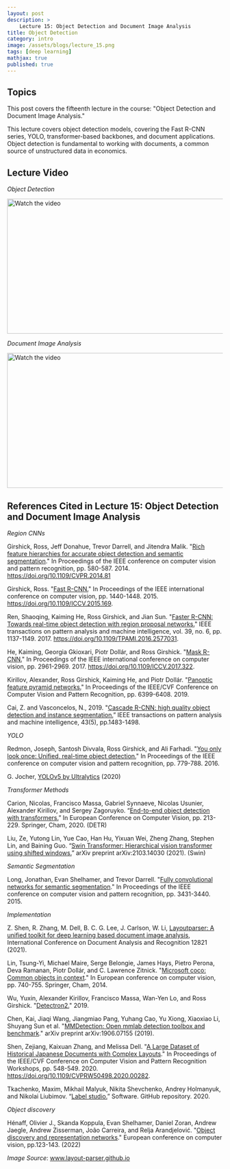 ```yaml
---
layout: post
description: >
    Lecture 15: Object Detection and Document Image Analysis
title: Object Detection
category: intro
image: /assets/blogs/lecture_15.png
tags: [deep learning]
mathjax: true
published: true
---
```


## Topics

This post covers the fifteenth lecture in the course: "Object Detection and Document Image Analysis." 

This lecture covers object detection models, covering the Fast R-CNN series, YOLO, transformer-based backbones, and document applications. Object detection is fundamental to working with documents, a common source of unstructured data in economics.

## Lecture Video

_Object Detection_

<a href="https://www.youtube.com/watch?v=l2GZKbWUaOo&ab_channel=MelissaDell" target="_blank">
 <img src="http://img.youtube.com/vi/l2GZKbWUaOo/mqdefault.jpg" alt="Watch the video" width="560" height="315" />
</a>

_Document Image Analysis_

<a href="https://www.youtube.com/watch?v=sUHvkkttaLA&ab_channel=MelissaDell" target="_blank">
 <img src="http://img.youtube.com/vi/sUHvkkttaLA/mqdefault.jpg" alt="Watch the video" width="560" height="315" />
</a>


<!-- [Lecture notes](https://www.dropbox.com/s/oehhzqib5giwv5i/lecture_sts.pdf?dl=0) -->


## References Cited in Lecture 15: Object Detection and Document Image Analysis

_Region CNNs_

Girshick, Ross, Jeff Donahue, Trevor Darrell, and Jitendra Malik. "[Rich feature hierarchies for accurate object detection and semantic segmentation](https://openaccess.thecvf.com/content_cvpr_2014/papers/Girshick_Rich_Feature_Hierarchies_2014_CVPR_paper.pdf)." In Proceedings of the IEEE conference on computer vision and pattern recognition, pp. 580-587. 2014. https://doi.org/10.1109/CVPR.2014.81

Girshick, Ross. "[Fast R-CNN.](https://openaccess.thecvf.com/content_iccv_2015/papers/Girshick_Fast_R-CNN_ICCV_2015_paper.pdf)" In Proceedings of the IEEE international conference on computer vision, pp. 1440-1448. 2015. https://doi.org/10.1109/ICCV.2015.169.

Ren, Shaoqing, Kaiming He, Ross Girshick, and Jian Sun. "[Faster R-CNN: Towards real-time object detection with region proposal networks.](https://proceedings.neurips.cc/paper/2015/file/14bfa6bb14875e45bba028a21ed38046-Paper.pdf)" IEEE transactions on pattern analysis and machine intelligence, vol. 39, no. 6, pp. 1137-1149. 2017. https://doi.org/10.1109/TPAMI.2016.2577031.

He, Kaiming, Georgia Gkioxari, Piotr Dollár, and Ross Girshick. "[Mask R-CNN.](http://openaccess.thecvf.com/content_ICCV_2017/papers/He_Mask_R-CNN_ICCV_2017_paper.pdf)" In Proceedings of the IEEE international conference on computer vision, pp. 2961-2969. 2017. https://doi.org/10.1109/ICCV.2017.322.

Kirillov, Alexander, Ross Girshick, Kaiming He, and Piotr Dollár. "[Panoptic feature pyramid networks.](http://openaccess.thecvf.com/content_CVPR_2019/papers/Kirillov_Panoptic_Feature_Pyramid_Networks_CVPR_2019_paper.pdf)" In Proceedings of the IEEE/CVF Conference on Computer Vision and Pattern Recognition, pp. 6399-6408. 2019. 

Cai, Z. and Vasconcelos, N., 2019. "[Cascade R-CNN: high quality object detection and instance segmentation.](https://arxiv.org/pdf/1906.09756)” IEEE transactions on pattern analysis and machine intelligence, 43(5), pp.1483-1498.

_YOLO_

Redmon, Joseph, Santosh Divvala, Ross Girshick, and Ali Farhadi. "[You only look once: Unified, real-time object detection.](https://www.cv-foundation.org/openaccess/content_cvpr_2016/papers/Redmon_You_Only_Look_CVPR_2016_paper.pdf)" In Proceedings of the IEEE conference on computer vision and pattern recognition, pp. 779-788. 2016.

G. Jocher, [YOLOv5 by Ultralytics](https://github.com/ultralytics/yolov5) (2020)

_Transformer Methods_

Carion, Nicolas, Francisco Massa, Gabriel Synnaeve, Nicolas Usunier, Alexander Kirillov, and Sergey Zagoruyko. “[End-to-end object detection with transformers.](https://arxiv.org/pdf/2005.12872.pdf,)” In European Conference on Computer Vision, pp. 213-229. Springer, Cham, 2020. (DETR)

Liu, Ze, Yutong Lin, Yue Cao, Han Hu, Yixuan Wei, Zheng Zhang, Stephen Lin, and Baining Guo. “[Swin Transformer: Hierarchical vision transformer using shifted windows.](http://openaccess.thecvf.com/content/ICCV2021/papers/Liu_Swin_Transformer_Hierarchical_Vision_Transformer_Using_Shifted_Windows_ICCV_2021_paper.pdf)” arXiv preprint arXiv:2103.14030 (2021). (Swin)

_Semantic Segmentation_

Long, Jonathan, Evan Shelhamer, and Trevor Darrell. "[Fully convolutional networks for semantic segmentation](https://openaccess.thecvf.com/content_cvpr_2015/papers/Long_Fully_Convolutional_Networks_2015_CVPR_paper.pdf)." In Proceedings of the IEEE conference on computer vision and pattern recognition, pp. 3431-3440. 2015.

_Implementation_

Z. Shen, R. Zhang, M. Dell, B. C. G. Lee, J. Carlson, W. Li, [Layoutparser: A unified toolkit for deep learning based document image analysis](https://arxiv.org/pdf/2103.15348), International Conference on Document Analysis and Recognition 12821 (2021).

Lin, Tsung-Yi, Michael Maire, Serge Belongie, James Hays, Pietro Perona, Deva Ramanan, Piotr Dollár, and C. Lawrence Zitnick. "[Microsoft coco: Common objects in context](https://arxiv.org/pdf/1405.0312.pdf%090.949)." In European conference on computer vision, pp. 740-755. Springer, Cham, 2014. 

Wu, Yuxin, Alexander Kirillov, Francisco Massa, Wan-Yen Lo, and Ross Girshick. "[Detectron2.](https://github.com/facebookresearch/detectron2)" 2019.

Chen, Kai, Jiaqi Wang, Jiangmiao Pang, Yuhang Cao, Yu Xiong, Xiaoxiao Li, Shuyang Sun et al. "[MMDetection: Open mmlab detection toolbox and benchmark](https://arxiv.org/pdf/1906.07155.pdf)." arXiv preprint arXiv:1906.07155 (2019).

Shen, Zejiang, Kaixuan Zhang, and Melissa Dell. "[A Large Dataset of Historical Japanese Documents with Complex Layouts](http://openaccess.thecvf.com/content_CVPRW_2020/papers/w34/Shen_A_Large_Dataset_of_Historical_Japanese_Documents_With_Complex_Layouts_CVPRW_2020_paper.pdf)." In Proceedings of the IEEE/CVF Conference on Computer Vision and Pattern Recognition Workshops, pp. 548-549. 2020. https://doi.org/10.1109/CVPRW50498.2020.00282.

Tkachenko, Maxim, Mikhail Malyuk, Nikita Shevchenko, Andrey Holmanyuk, and Nikolai Liubimov. “[Label studio.](https://github.com/heartexlabs/label-studio)” Software. GitHub repository. 2020.

_Object discovery_

Hénaff, Olivier J., Skanda Koppula, Evan Shelhamer, Daniel Zoran, Andrew Jaegle, Andrew Zisserman, João Carreira, and Relja Arandjelović. "[Object discovery and representation networks](https://arxiv.org/pdf/2203.08777)." European conference on computer vision, pp.123-143. (2022)

_Image Source_: www.layout-parser.github.io